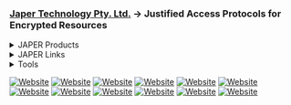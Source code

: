 ### [Japer Technology Pty. Ltd.](https://www.japer.technology) → Justified Access Protocols for Encrypted Resources

<details>
  <summary>JAPER Products</summary>

  #### JAPER's primary product is it's API, this GitHub repository contains resources that compliment the API documentation at [developer.japer.io](https://developer.japer.io)
  
  [![ReadMe Card](https://github-readme-stats.vercel.app/api/pin/?username=japertechnology&repo=developer-japer-io)](https://github.com/japertechnology/developer-japer-io)

</details>


<details>
  <summary>JAPER Links</summary>

##### Websites

  [![Button Component](https://readme-components.vercel.app/api?component=button&fill=ac43d9&text=www.japer.technology)](https://www.japer.technology)
  [![Button Component](https://readme-components.vercel.app/api?component=button&fill=ac43d9&text=japertechnology.github.io)](https://japertechnology.github.io)
  [![Button Component](https://readme-components.vercel.app/api?component=button&fill=ac43d9&text=www.japer.cloud)](https://www.japer.cloud)
  [![Button Component](https://readme-components.vercel.app/api?component=button&fill=ac43d9&text=www.japer.xyz)](https://www.japer.xyz)
  [![Button Component](https://readme-components.vercel.app/api?component=button&fill=ac43d9&text=developer.japer.io)](https://developer.japer.io)

##### Information

  [![Website](https://img.shields.io/badge/JAPER_ChatGPT-Ask_our_AI-informational?style=flat-square&color=ac43d9&logo=openai&logoColor=white)](https://chatgpt.com/g/g-GrNiWW5CX-japer-technology-pty-ltd)
  [![Website](https://img.shields.io/badge/JAPER_Zoom-Speak_with_Us-informational?style=flat-square&color=ac43d9&logo=zoom&logoColor=white)](https://japer.zoom.us)
  
##### Status
  
  [![Website](https://img.shields.io/badge/JAPER_API-Developer_Documentation-informational?style=flat-square&color=ac43d9&logo=postman&logoColor=white)](https://apps.apple.com/us/app/japer/id1481154593?ls=1)
  [![Website](https://img.shields.io/badge/JAPER_iOS_App-Apple_Store-informational?style=flat-square&color=ac43d9&logo=apple&logoColor=white)](https://apps.apple.com/us/app/japer/id1481154593?ls=1)
  [![Website](https://img.shields.io/badge/JAPER_Android_App-Google_Play_Store-informational?style=flat-square&color=ac43d9&logo=android&logoColor=white)](https://apps.apple.com/us/app/japer/id1481154593?ls=1)
  [![Website](https://img.shields.io/badge/JAPER_Technology-Website-informational?style=flat-square&color=ac43d9&logo=wix&logoColor=white)](https://apps.apple.com/us/app/japer/id1481154593?ls=1)

</details>


<details>
  <summary>Tools</summary>

  #### During the development of JAPER this tool proved very useful.  
  
  [![ReadMe Card](https://github-readme-stats.vercel.app/api/pin/?username=japertechnology&repo=juxta-repo)](https://github.com/japertechnology/juxta-repo)

<details>
  <summary>GitHub Stats</summary>
  
  ![stats](https://github-readme-stats.vercel.app/api?username=japertechnology&title_color=3498db&text_color=2ecc71&icon_color=3498db&bg_color=00000000&hide_border=true&show_icons=true&include_all_commits=true&count_private=true&disable_animations=true)
  ![trophy](https://github-profile-trophy.vercel.app/?username=japertechnology&no-bg=true&no-frame=true&column=4&theme=algolia)
  
  ![graph](https://github-readme-activity-graph.vercel.app/graph?username=japertechnology&bg_color=0000000&color=2980b9&line=2980b9&point=27ae60&area_color=2980b9&area=true&hide_border=true)
  
  ![streak](https://github-contributor-stats.vercel.app/api?username=japertechnology&title_color=3498db&text_color=2ecc71&icon_color=3498db&bg_color=00000000&hide_border=true&show_icons=true&include_all_commits=true&count_private=true&disable_animations=true)
  ![streak](https://streak-stats.demolab.com/?user=japertechnology&hide_border=true&background=00000000&border=2980b9&stroke=2980b9&ring=27ae60&fire=27ae60&currStreakNum=2980b9&sideNums=2980b9&currStreakLabel=2980b9&sideLabels=2980b9&dates=2980b9)
  
</details>

</details>


[![Website](https://img.shields.io/badge/page_1-informational?style=flat-square&color=ac43d9&logo=github&logoColor=white)](https://github.com/japertechnology?tab=repositories&q=&type=&language=&sort=name)
[![Website](https://img.shields.io/badge/page_2-informational?style=flat-square&color=ac43d9&logo=github&logoColor=white)](https://github.com/japertechnology?tab=repositories&q=&type=&language=&page=2&sort=name)
[![Website](https://img.shields.io/badge/page_3-informational?style=flat-square&color=ac43d9&logo=github&logoColor=white)](https://github.com/japertechnology?tab=repositories&q=&type=&language=&page=2&sort=name)
[![Website](https://img.shields.io/badge/page_4-informational?style=flat-square&color=ac43d9&logo=github&logoColor=white)](https://github.com/japertechnology?tab=repositories&q=&type=&language=&page=4&sort=name)
[![Website](https://img.shields.io/badge/page_5-informational?style=flat-square&color=ac43d9&logo=github&logoColor=white)](https://github.com/japertechnology?tab=repositories&q=&type=&language=&page=5&sort=name)
[![Website](https://img.shields.io/badge/JAPER-informational?style=flat-square&color=ac43d9&logo=github&logoColor=white)](https://github.com/japertechnology?tab=repositories&q=japer&type=&language=&sort=name)
[![Website](https://img.shields.io/badge/juxta-informational?style=flat-square&color=ac43d9&logo=github&logoColor=white)](https://github.com/japertechnology?tab=repositories&q=juxta&type=&language=&sort=name)
[![Website](https://img.shields.io/badge/spark-informational?style=flat-square&color=ac43d9&logo=github&logoColor=white)](https://github.com/japertechnology?tab=repositories&q=spark&type=&language=&sort=name)
[![Website](https://img.shields.io/badge/static-informational?style=flat-square&color=ac43d9&logo=github&logoColor=white)](https://github.com/japertechnology?tab=repositories&q=static&type=&language=&sort=name)
[![Website](https://img.shields.io/badge/Private-informational?style=flat-square&color=ac43d9&logo=github&logoColor=white)](https://github.com/japertechnology?tab=repositories&type=private&language=&sort=name)
[![Website](https://img.shields.io/badge/Public-informational?style=flat-square&color=ac43d9&logo=github&logoColor=white)](https://github.com/japertechnology?tab=repositories&type=public&language=&sort=name)
[![Website](https://img.shields.io/badge/Template-informational?style=flat-square&color=ac43d9&logo=github&logoColor=white)](https://github.com/japertechnology?tab=repositories&type=template&language=&sort=name)


